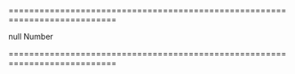 ===========================================================================
<!--default-->null<!--/default-->
<!--type-->Number<!--/type-->
===========================================================================

<!--shortDescription-->

<!--/shortDescription-->

<!--fullDescription-->

<!--/fullDescription-->